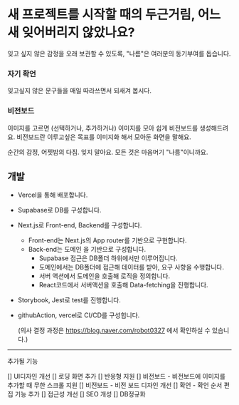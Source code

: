 # 새 프로젝트를 시작할 때의 두근거림, 어느 새 잊어버리지 않았나요?
잊고 싶지 않은 감정을 오래 보관할 수 있도록, "나름"은 여러분의 동기부여를 돕습니다.

### 자기 확언
잊고싶지 않은 문구들을 매일 따라쓰면서 되새겨 봅시다. 

### 비전보드
이미지를 고르면 (선택하거나, 추가하거나) 이미지를 모아 쉽게 비전보드를 생성해드려요.
비전보드란 이루고싶은 목표를 이미지화 해서 모아둔 화면을 말해요. 


순간의 감정, 어젯밤의 다짐. 잊지 말아요. 모든 것은 마음머기 "나름"이니까요.

## 개발
- Vercel을 통해 배포합니다.
- Supabase로 DB를 구성합니다.
- Next.js로 Front-end, Backend를 구성합니다.
    - Front-end는 Next.js의 App router를 기반으로 구현합니다.
    - Back-end는 도메인 을 기반으로 구성합니다.
        - Supabase 접근은 DB폴더 하위에서만 이루어집니다.
        - 도메인에서는 DB폴더에 접근해 데이터를 받아, 요구 사항을 수행합니다.
        - 서버 액션에서 도메인을 호출해 로직을 정의합니다.
        - React코드에서 서버액션을 호출해 Data-fetching을 진행합니다.
- Storybook, Jest로 test를 진행합니다.
- githubAction, vercel로 CI/CD를 구성힙니다.

  (의사 결정 과정은 https://blog.naver.com/robot0327 에서 확인하실 수 있습니다.)
---
추가될 기능

[] UI디자인 개선
[] 로딩 화면 추가
[] 반응형 지원
[] 비전보드 - 비전보드에 이미지를 추가할 때 무한 스크롤 지원
[] 비전보드 - 비전 보드 디자인 개선
[] 확언 - 확언 순서 편집 기능 추가
[] 접근성 개선
[] SEO 개성
[] DB정규화
